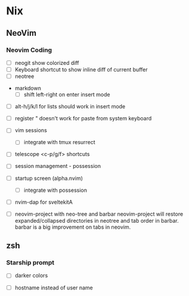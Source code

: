 
# Nix

## NeoVim

### Neovim Coding

- [ ] neogit show colorized diff
- [ ] Keyboard shortcut to show inline diff of current buffer
- [ ] neotree
- markdown
    - [ ] shift left-right on enter insert mode
- [ ] alt-h/j/k/l for lists should work in insert mode
- [ ] register " doesn't work for paste from system keyboard
- [ ] vim sessions
    - [ ] integrate with tmux resurrect
- [ ] telescope <c-p/g/f> shortcuts
- [ ] session management - possession
- [ ] startup screen (alpha.nvim)
    - [ ] integrate with possession
- [ ] nvim-dap for sveltekitA
- [ ] neovim-project with neo-tree and barbar
neovim-project will restore expanded/collapsed directories in neotree and tab order in barbar. barbar is a big improvement on tabs in neovim.


## zsh

### Starship prompt

- [ ] darker colors
- [ ] hostname instead of user name




